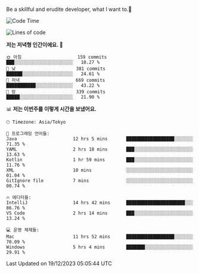 Be a skillful and erudite developer, what I want to.👶

<!--START_SECTION:waka-->
![Code Time](http://img.shields.io/badge/Code%20Time-360%20hrs%209%20mins-blue)

![Lines of code](https://img.shields.io/badge/%EC%A0%80%EB%8A%94%20%EC%97%AC%ED%83%9C%EA%B9%8C%EC%A7%80%20-747.2%20thousand%20%EC%A4%84%EC%9D%98%20%EC%BD%94%EB%93%9C%EB%A5%BC%20%EC%9E%91%EC%84%B1%ED%96%88%EC%96%B4%EC%9A%94.-blue)

**저는 저녁형 인간이에요. 🦉** 

```text
🌞 아침                     159 commits         ███░░░░░░░░░░░░░░░░░░░░░░   10.27 % 
🌆 낮　                     381 commits         ██████░░░░░░░░░░░░░░░░░░░   24.61 % 
🌃 저녁                     669 commits         ███████████░░░░░░░░░░░░░░   43.22 % 
🌙 밤　                     339 commits         █████░░░░░░░░░░░░░░░░░░░░   21.90 % 
```


📊 **저는 이번주를 이렇게 시간을 보냈어요.** 

```text
🕑︎ Timezone: Asia/Tokyo

💬 프로그래밍 언어들: 
Java                     12 hrs 5 mins       ██████████████████░░░░░░░   71.35 % 
YAML                     2 hrs 18 mins       ███░░░░░░░░░░░░░░░░░░░░░░   13.63 % 
Kotlin                   1 hr 59 mins        ███░░░░░░░░░░░░░░░░░░░░░░   11.76 % 
XML                      10 mins             ░░░░░░░░░░░░░░░░░░░░░░░░░   01.04 % 
GitIgnore file           7 mins              ░░░░░░░░░░░░░░░░░░░░░░░░░   00.74 % 

🔥 에디터들: 
IntelliJ                 14 hrs 42 mins      ██████████████████████░░░   86.76 % 
VS Code                  2 hrs 14 mins       ███░░░░░░░░░░░░░░░░░░░░░░   13.24 % 

💻 운영 체제들: 
Mac                      11 hrs 52 mins      ██████████████████░░░░░░░   70.09 % 
Windows                  5 hrs 4 mins        ███████░░░░░░░░░░░░░░░░░░   29.91 % 
```


 Last Updated on 19/12/2023 05:05:44 UTC
<!--END_SECTION:waka-->
